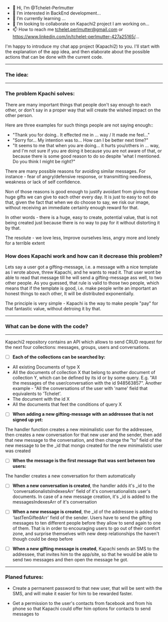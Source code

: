 - 👋 Hi, I’m @Tchelet-Perlmutter
- 👀 I’m interested in BackEnd development...
- 🌱 I’m currently learning ...
- 💞️ I’m looking to collaborate on Kapachi2 project I am working on...
- 📫 How to reach me tchelet.perlmutter@gmail.com or https://www.linkedin.com/in/tchelet-perlmutter-427a25165/...

I'm happy to introduce my chat app project (Kapachi2) to you.
I'll start with the explanation of the app idea, and then elaborate about the possible actions that can be done with the current code.

---------------------------------- 

###  The idea:

--------------------

### The problem Kpachi solves:

There are many important things that people don't say enough to each other, or don't say in a proper way that will create the wished impact on the other person. 

Here are three examples for such things people are not saying enough::

- "Thank you for doing.. It effected me in ... way / It made me feel..."
- "Sorry for... My intention was to... How can I be better next time?"
- "It seems to me that when you are doing... it hurts you/others in ... way, and I'm not sure if you are doing it because you are not aware of that, or because there is some good reason to do so despite 'what I mentioned. Do you think I might be right?"

There are many possible reasons for avoiding similar messages. For instance - fear of angry/defensive response, or transmitting neediness, weakness or lack of self confidence. 

Non of those reasons is good enough to justify avoidant from giving those huge gifts we can give to each other every day. It is just to easy to not do that, given the fact that when we do choose to say, we risk our image, without receiving an immediate certainly enough reward for that.

In other words - there is a huge, easy to create, potential value, that is not being created just because there is no way to pay for it without distorting it by that.  

The resolute - we love less, Improve ourselves less, angry more and lonely for a terrible extent 

### How does Kapachi work and how can it decrease this problem?

Lets say a user got a gifting-message, i.e.  a message with a nice template as I wrote above, threw Kapachi, and he wants to read it. That user wont be able to read that message till he will send a gifting-message ass well, to two other people. As you guessed, that rule is valid to those two people, which means that if the template is good, i.e. make people write an important an honest things to each other, It will be distributed exponentially.

The principle is very simple - Kapachi is the way to make people "pay" for that fantastic value, without detroing it by that.

----------------------------------

### What can be done with the code?

-------------------------

Kapachi2 repository contains an API which allows to send CRUD request for the next four collections: messages, groups, users and conversations. 

- [ ] **Each of the collections can be searched by:**

- All existing Documents of type X
- All the documents of collection X that belong to another document of collection Y, which can be defined by its id or by some query.
E.g. "All the messages of the user/conversation with the id 948563857". Another example -  "All the conversations of the user with 'name' field that equivalents to 'Tchelet'.
- The document with the id X
- All the documents that feet the conditions of query X

- [ ] **When adding a new gifting-message with an addressee that is not signed up yet:**

The handler function creates a new minimalistic user for the addressee, then creates a new conversation for that new user and the sender, then add that new message to the conversation, and then change the "to" field of the new message to be the _id that mongo created for the new minimalistic user was created

- [ ] **When the message is the first message that was sent between two users:**

The handler creates a new conversation for them automatically 

- [ ] **When a new conversation is created**, the handler adds it's _id to the 'conversationalistsIndexesArr' field of it's conversationalists user's documents. In case of a new message creation, it's _id is added to the messagesIndexesArr of it's conversation


- [ ] **When a new message is created**, the _id of the addressee is added to 'lastTenGiftedArr' field of the sender. Users have to send the gifting messages to ten different people before they allow to send again to one of them. That is in order to encouraging users to go out of their comfort zone, and surprise themselves with new deep relationships the haven't though could be deep before 

- [ ] **When a new gifting message is created**, Kapachi sends an SMS to the addressee, that invites him to the app/site, so that he would be able to send two messages and then open the message he got.

-------------------
### Planed futures:

* Create a permanent password to that new user, that will be sent with the SMS, and will make it easier for him to be rewarded faster. 

* Get a permission to the user's contacts from facebook and from his phone so that Kapachi could offer him options for contacts to send messages to
